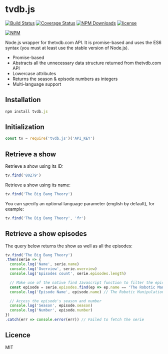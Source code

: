 # tvdb.js

[![Build Status](https://travis-ci.org/saidM/tvdb.js.svg?branch=master)](https://travis-ci.org/saidM/tvdb.js) [![Coverage Status](https://coveralls.io/repos/github/saidM/tvdb.js/badge.svg)](https://coveralls.io/github/saidM/tvdb.js) [![NPM Downloads](https://img.shields.io/npm/dt/tvdb.js.svg)](https://www.npmjs.com/package/tvdb.js) [![license](https://img.shields.io/github/license/mashape/apistatus.svg)](https://github.com/saidM/tvdb.js)

[![NPM](https://nodei.co/npm/tvdb.js.png?downloads=true)](https://nodei.co/npm/tvdb.js/)

Node.js wrapper for thetvdb.com API. It is promise-based and uses the ES6 syntax (you must at least use the stable version of Node.js).

- Promise-based
- Abstracts all the unnecessary data structure returned from thetvdb.com API
- Lowercase attributes
- Returns the season & episode numbers as integers
- Multi-language support

## Installation

```javascript
npm install tvdb.js
```

## Initialization

```javascript
const tv = require('tvdb.js')('API_KEY')
```

## Retrieve a show

Retrieve a show using its ID:

```javascript
tv.find('80279')
```

Retrieve a show using its name:

```javascript
tv.find('The Big Bang Theory')
```

You can specify an optional language parameter (english by default), for example:

```javascript
tv.find('The Big Bang Theory', 'fr')
```

## Retrieve a show episodes

The query below returns the show as well as all the episodes:

```javascript
tv.find('The Big Bang Theory')
.then(serie => {
  console.log('Name', serie.name)
  console.log('Overview', serie.overview)
  console.log('Episodes count', serie.episodes.length)

  // Make use of the native find Javascript function to filter the episodes
  const episode = serie.episodes.find(ep => ep.name == 'The Robotic Manipulation')
  console.log('Episode Name', episode.name) // The Robotic Manipulation

  // Access the episode's season and number
  console.log('Season', episode.season)
  console.log('Number', episode.number)
})
.catch(err => console.error(err)) // Failed to fetch the serie
```
## Licence

MIT
